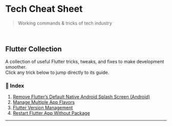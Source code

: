 # Tech Cheat Sheet
> Working commands &amp; tricks of tech industry
<br>

## Flutter Collection

A collection of useful Flutter tricks, tweaks, and fixes to make development smoother.  
Click any trick below to jump directly to its guide.  

### 📑 Index
1. [Remove Flutter’s Default Native Android Splash Screen (Android)](Flutter/remove-default-splash.md)
2. [Manage Multiple App Flavors](Flutter/manage-app-flavors.md)
3. [Flutter Version Management](Flutter/flutter-version-management.md)
4. [Restart Flutter App Without Package](Flutter/restart-app-without-package.md)

---
